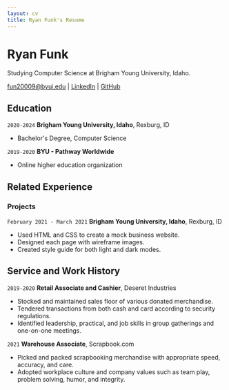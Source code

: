 ```yaml
---
layout: cv
title: Ryan Funk's Resume
---
```

# Ryan Funk
Studying Computer Science at Brigham Young University, Idaho.

<div id="webaddress">
<a href="fun20009@byui.edu">fun20009@byui.edu</a>
| <a href="https://www.linkedin.com/in/ryan-g-funk/">LinkedIn</a>
| <a href="https://github.com/RyanFunk2000">GitHub</a>
</div>

## Education

`2020-2024`
__Brigham Young University, Idaho__, Rexburg, ID

- Bachelor's Degree, Computer Science

`2019-2020`
__BYU - Pathway Worldwide__

- Online higher education organization

## Related Experience

### Projects

`February 2021 - March 2021`
__Brigham Young University, Idaho__, Rexburg, ID

- Used HTML and CSS to create a mock business website. 
- Designed each page with wireframe images.
- Created style guide for both light and dark modes.

## Service and Work History

`2019-2020`
__Retail Associate and Cashier__, Deseret Industries

- Stocked and maintained sales floor of various donated merchandise.
- Tendered transactions from both cash and card according to security regulations.
- Identified leadership, practical, and job skills in group gatherings and one-on-one meetings.

`2021`
__Warehouse Associate__, Scrapbook.com

- Picked and packed scrapbooking merchandise with appropriate speed, accuracy, and care.
- Adopted workplace culture and company values such as team play, problem solving, humor, and integrity.

<!-- ### Footer

Last updated: March 24 -->


